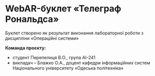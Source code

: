 # WebAR-буклет «Телеграф Рональдса»
Буклет створено як результат виконання лабораторної роботи з дисципліни «Операційні системи»

**Команда проєкту:**
-  студент Перепелиця В.О., група АІ-241
-  викладач – Блажко О.А., доцент кафедри інформаційних систем Національного університету «Одеська політехніка»


